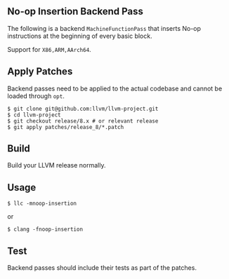 No-op Insertion Backend Pass
----------------------------

The following is a backend `MachineFunctionPass` that inserts No-op instructions at the beginning of every basic block.

Support for `X86,ARM,AArch64`.

## Apply Patches
Backend passes need to be applied to the actual codebase and cannot be loaded through `opt`.

    $ git clone git@github.com:llvm/llvm-project.git
    $ cd llvm-project
    $ git checkout release/8.x # or relevant release
    $ git apply patches/release_8/*.patch

## Build
Build your LLVM release normally.

## Usage

    $ llc -mnoop-insertion

or 

    $ clang -fnoop-insertion

## Test
Backend passes should include their tests as part of the patches.

